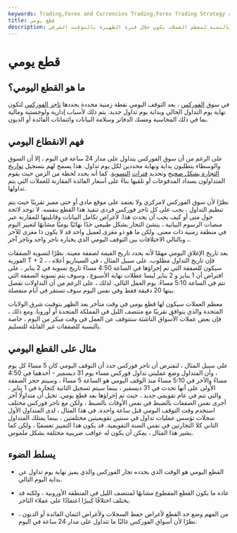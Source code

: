 ```yaml
---
keywords: Trading,Forex and Currencies Trading,Forex Trading Strategy and Education,Strategy and Education
title: قطع يومي
description: القطع اليومي هو الوقت المحدد عندما ينتقل يوم التداول إلى اليوم التالي. بالنسبة لمعظم العملات يكون خلال فترة الظهيرة بالتوقيت الشرقي.
---
```


# قطع يومي
## ما هو القطع اليومي؟

في سوق [الفوركس](/forex) ، يعد التوقف اليومي نقطة زمنية محددة يحددها [تاجر الفوركس](/dealer) لتكون نهاية يوم التداول الحالي وبداية يوم تداول جديد. يتم ذلك لأسباب إدارية ولوجستية ومالية بما في ذلك المحاسبة ومسك الدفاتر وسلامة البيانات وائتمانات الفائدة أو الديون.

## فهم الانقطاع اليومي

على الرغم من أن سوق الفوركس يتداول على مدار 24 ساعة في اليوم ، إلا أن السوق والوسطاء يتطلبون بداية ونهاية محددين لكل يوم تداول. هذا يسمح لهم بتسجيل [تواريخ التجارة بشكل صحيح](/tradedate) وتحديد [فترات](/settlement_period) [التسوية](/settlement_period). كما أنه يحدد لحظة من الزمن حيث يقوم المتداولون بسداد المدفوعات أو تلقيها بناءً على أسعار الفائدة المقارنة للعملات التي يتم تداولها.

نظرًا لأن سوق الفوركس لامركزي ولا يعتمد على موقع مادي أو حتى مميز تقريبًا حيث يتم تنظيم التداول ، يجب على كل تاجر فوركس فردي تنفيذ هذا القطع بنفسه. لا توجد لائحة حول متى أو كيف يجب أن يحدث هذا. لأغراض تكامل البيانات وقابليتها للمقارنة عبر منصات الرسوم البيانية ، ينشئ التجار بشكل طبيعي حدًا نهائيًا يوميًا مشابهًا لتغيير اليوم في منطقة زمنية ذات معنى. ولكن ما هو ذو مغزى لعميل واحد قد لا يكون ذا مغزى للآخر ، وبالتالي الاختلافات بين التوقف اليومي الذي يختاره تاجر واحد وتاجر آخر.

يعد تاريخ الإغلاق اليومي مهمًا لأنه يحدد تاريخ القيمة لصفقة معينة. نظرًا لتسوية الصفقات الفورية T + 2 ، فإن تاريخ التداول مطلوب. على سبيل المثال ، في السيناريو أعلاه ، سيكون للصفقة التي تم إجراؤها في الساعة 4:50 مساءً تاريخ تسوية في 2 يناير ، على افتراض أن 1 يناير و 2 يناير ليسا عطلات نهاية الأسبوع ، وسوف يتم تسوية الصفقة التي تتم في الساعة 5:10 مساءً. يوم العمل التالي. لذلك ، على الرغم من أن التداولات تفصل بينها 20 دقيقة فقط وفي نفس اليوم سوف تستقر في أيام منفصلة.

معظم العملات سيكون لها قطع يومي في وقت متأخر بعد الظهر بتوقيت شرق الولايات المتحدة والذي يتوافق تقريبًا مع منتصف الليل في المملكة المتحدة أو أوروبا. ومع ذلك ، فإن بعض عملات الأسواق الناشئة ستتوقف عن العمل في وقت مبكر من اليوم ، خاصة بالنسبة للصفقات غير القابلة للتسليم.

## مثال على القطع اليومي

على سبيل المثال ، لنفترض أن تاجر فوركس حدد أن التوقف اليومي كان 5 مساءً كل يوم ، وأن المتداول وضع عمليتي تداول فوركس مساء يوم 31 ديسمبر - أحدهما في 4:50 مساءً والآخر في 5:10 مساءً منذ الوقف اليومي هو الساعة 5 مساءً ، وسيتم حجز الصفقة الأولى على أنها تحدث في 31 ديسمبر ، بينما سيتم تسجيل الثانية كتجارة في 1 يناير ، والتي تتم في عام تقويمي جديد ، حيث تم إجراؤها بعد قطع يومي. تخيل أن متداولًا آخر أجرى نفس الصفقات بالضبط في نفس الأوقات بالضبط ، ولكن مع تاجر فوركس مختلف استخدم وقت التوقف اليومي قبل ساعة واحدة. في هذا المثال ، لدى المتداول الأول سجلات تؤسس عمليات تداول في سنتين تقويميتين مختلفتين ، بينما يمتلك المتداول الثاني كلا التجارتين في نفس السنة التقويمية. قد يكون هذا التمييز تعسفيًا ، ولكن كما يشير هذا المثال ، يمكن أن يكون له عواقب ضريبية مختلفة بشكل ملموس.

## يسلط الضوء

- القطع اليومي هو الوقت الذي يحدده تجار الفوركس والذي يميز نهاية يوم تداول عن بداية اليوم التالي.

- عادة ما يكون القطع المقطوع مشابهًا لمنتصف الليل في المنطقة الأوروبية ، ولكنه قد يختلف اختلافًا كبيرًا اعتمادًا على عملاء التاجر.

- من المهم وضع حد القطع لأغراض حفظ السجلات ولأغراض ائتمان الفائدة أو الديون ، نظرًا لأن أسواق الفوركس غالبًا ما تتداول على مدار 24 ساعة في اليوم.

